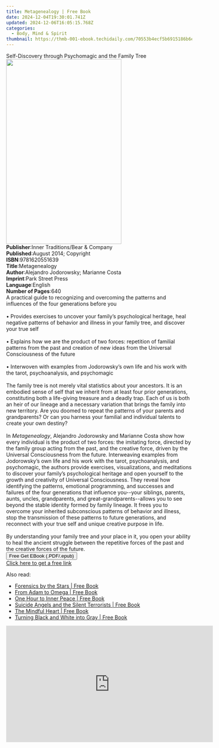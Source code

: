 ```yaml
---
title: Metagenealogy | Free Book
date: 2024-12-04T19:30:01.741Z
updated: 2024-12-06T16:05:15.768Z
categories:
  - Body, Mind & Spirit
thumbnail: https://thmb-001-ebook.techidaily.com/70553b4ecf5b6915186b6e02dd5cb26e7f7f7e6d227dd74c552a2543b1568278.jpg
---
```

<main id="book-container">
  <div class="flex flex-col">
    <div class="book-brief flex-1 py-6 px-4 sm:p-6 md:py-10 md:px-8">
      <!-- brief-->
      <div class="book-brief-main">
        Self-Discovery through Psychomagic and the Family Tree
      </div>
    </div>
    <div
      class="book-meta-info flex-1 grid gap-4 col-start-1 col-end-3 row-start-1 sm:mb-6 sm:grid-cols-4 lg:gap-6 lg:col-start-2 lg:row-end-6 lg:row-span-6 lg:mb-0"
    >
      <div
        class="book-meta-info-left place-content-center mt-4 p-4 text-sm leading-6 col-start-2 col-span-2 dark:text-slate-400"
      >
        <img
          class="w-full h-500 object-cover rounded-lg sm:h-255 sm:col-span-2 lg:col-span-full"
          src="https://img-001-ebook.techidaily.com/b4f9a73868d3ba9610f97c663e099cc27839c11f0d94485f61daea252fecaaad.jpg"
          alt=""
          width="312"
          height="500"
        />
      </div>
      <div
        class="book-meta-info-right mt-2 col-start-1 row-start-2 col-span-3 self-center"
      >
        <!-- meta data  -->
        <div class="flex flex-col px-4 md:px-8">
          <div class="flex-1">
            <strong>Publisher</strong>:<span class="px-2"
              >Inner Traditions/Bear &amp; Company</span
            >
          </div>
          <div class="flex-1">
            <strong>Published</strong>:<span class="px-2"
              >August 2014; Copyright</span
            >
          </div>
          <div class="flex-1">
            <strong>ISBN</strong>:<span class="px-2">9781620551639</span>
          </div>
          <div class="flex-1">
            <strong>Title</strong>:<span class="px-2">Metagenealogy</span>
          </div>
          <div class="flex-1">
            <strong>Author</strong>:<span class="px-2"
              >Alejandro Jodorowsky; Marianne Costa</span
            >
          </div>
          <div class="flex-1">
            <strong>Imprint</strong>:<span class="px-2">Park Street Press</span>
          </div>
          <div class="flex-1">
            <strong>Language</strong>:<span class="px-2">English</span>
          </div>
          <div class="flex-1">
            <strong>Number of Pages</strong>:<span class="px-2">640</span>
          </div>
        </div>
      </div>
    </div>
    <div class="book-description flex-1 py-6 px-4 sm:p-6 md:py-10 md:px-8">
      <div class="book-description-main">
        <div accordion-content="" id="description">
          A practical guide to recognizing and overcoming the patterns and
          influences of the four generations before you <br />
          <br />• Provides exercises to uncover your family’s psychological
          heritage, heal negative patterns of behavior and illness in your
          family tree, and discover your true self <br />
          <br />• Explains how we are the product of two forces: repetition of
          familial patterns from the past and creation of new ideas from the
          Universal Consciousness of the future <br />
          <br />• Interwoven with examples from Jodorowsky’s own life and his
          work with the tarot, psychoanalysis, and psychomagic <br />
          <br />The family tree is not merely vital statistics about your
          ancestors. It is an embodied sense of self that we inherit from at
          least four prior generations, constituting both a life-giving treasure
          and a deadly trap. Each of us is both an heir of our lineage and a
          necessary variation that brings the family into new territory. Are you
          doomed to repeat the patterns of your parents and grandparents? Or can
          you harness your familial and individual talents to create your own
          destiny? <br />
          <br />In <i>Metagenealogy</i>, Alejandro Jodorowsky and Marianne Costa
          show how every individual is the product of two forces: the imitating
          force, directed by the family group acting from the past, and the
          creative force, driven by the Universal Consciousness from the future.
          Interweaving examples from Jodorowsky’s own life and his work with the
          tarot, psychoanalysis, and psychomagic, the authors provide exercises,
          visualizations, and meditations to discover your family’s
          psychological heritage and open yourself to the growth and creativity
          of Universal Consciousness. They reveal how identifying the patterns,
          emotional programming, and successes and failures of the four
          generations that influence you--your siblings, parents, aunts, uncles,
          grandparents, and great-grandparents--allows you to see beyond the
          stable identity formed by family lineage. It frees you to overcome
          your inherited subconscious patterns of behavior and illness, stop the
          transmission of these patterns to future generations, and reconnect
          with your true self and unique creative purpose in life. <br />
          <br />By understanding your family tree and your place in it, you open
          your ability to heal the ancient struggle between the repetitive
          forces of the past and the creative forces of the future.
        </div>
        <div class="accordion-fader"></div>
      </div>
    </div>
    <div class="book-excerpts flex-1 py-6 px-4 sm:p-6 md:py-10 md:px-8"></div>
    <div
      class="book-about-author flex-1 py-6 px-4 sm:p-6 md:py-10 md:px-8"
    ></div>
    <div class="book-free-get flex-1 py-6 px-4 sm:p-6 md:py-10 md:px-8">
      <button
        id="btn-free-get"
        class="bg-blue-500 hover:bg-blue-700 text-white font-bold py-2 px-4 rounded"
      >
        Free Get EBook (.PDF/.epub)
      </button>
      <div id="countdown-display" class="px-2 text-lg mt-2"></div>
      <a
        id="free-link"
        class="hidden bg-blue-500 hover:bg-blue-700 text-white font-bold py-2 px-4 rounded"
        href="https://www.ebooks.com/en-us/book/95782996/metagenealogy/alejandro-jodorowsky/"
        target="_blank"
        >Click here to get a free link</a
      >
    </div>
    <script>
      let countdownTime = 0;
      let countdownInterval = null;
      document
        .getElementById('btn-free-get')
        .addEventListener('click', startCountdown);
      function startCountdown() {
        countdownTime = new Date().getTime() + 60000 * 3;
        countdownInterval = setInterval(updateCountdown, 1000);
        document.getElementById('btn-free-get').disabled = true;
        document
          .getElementById('btn-free-get')
          .classList.add('bg-gray-500', 'cursor-not-allowed');
      }
      function updateCountdown() {
        let currentTime = new Date().getTime();
        let timeLeft = countdownTime - currentTime;
        let secondsLeft = Math.floor(timeLeft / 1000);
        document.getElementById('countdown-display').innerHTML =
          `Remaining time: ${secondsLeft} seconds.`;
        if (secondsLeft <= 0) {
          clearInterval(countdownInterval);
          document.getElementById('btn-free-get').classList.add('hidden');
          document.getElementById('free-link').classList.remove('hidden');
          document.getElementById('countdown-display').innerHTML = '';
        }
      }
    </script>
  </div>
</main>

<ins class="adsbygoogle"
      style="display:block"
      data-ad-client="ca-pub-7571918770474297"
      data-ad-slot="8358498916"
      data-ad-format="auto"
      data-full-width-responsive="true"></ins>
    

<span class="atpl-alsoreadstyle">Also read:</span>
<div><ul>
<li><a href="https://novels-ebooks.techidaily.com/138592890-9781475956047-forensics-by-the-stars/"><u>Forensics by the Stars | Free Book</u></a></li>
<li><a href="https://novels-ebooks.techidaily.com/138592719-9781475905052-from-adam-to-omega/"><u>From Adam to Omega | Free Book</u></a></li>
<li><a href="https://novels-ebooks.techidaily.com/138592743-9781449734060-one-hour-to-inner-peace/"><u>One Hour to Inner Peace | Free Book</u></a></li>
<li><a href="https://novels-ebooks.techidaily.com/138592761-9781469732411-suicide-angels-and-the-silent-terrorists/"><u>Suicide Angels and the Silent Terrorists | Free Book</u></a></li>
<li><a href="https://novels-ebooks.techidaily.com/138592781-9781452545387-the-mindful-heart/"><u>The Mindful Heart | Free Book</u></a></li>
<li><a href="https://novels-ebooks.techidaily.com/138592694-9781475914252-turning-black-and-white-into-gray/"><u>Turning Black and White into Gray | Free Book</u></a></li>
</ul></div>

<!-- affiliate ads begin -->
<iframe width="560" height="315" src="https://www.youtube.com/embed/FLO5dwmJAVs?si=1OYH8rv8aPaMsCiU" title="YouTube video player" frameborder="0" allow="accelerometer; autoplay; clipboard-write; encrypted-media; gyroscope; picture-in-picture; web-share" referrerpolicy="strict-origin-when-cross-origin" allowfullscreen></iframe>
<!-- affiliate ads end -->

